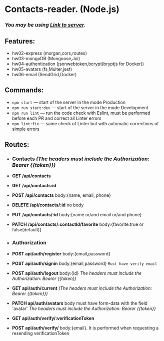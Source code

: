# Contacts-reader. (Node.js)

### *You may be using [Link to server](https://first-project-nelo.onrender.com/).*

## Features:

- hw02-express (morgan,cors,routes)
- hw03-mongoDB (Mongoose,Joi)
- hw04-authentication (jsonwebtoken,bcrypt(bryptjs for Docker))
- hw05-avatars (fs,Multer,jest)
- hw06-email (SendGrid,Docker)

## Commands:

- `npm start` &mdash; start of the server in the mode Production
- `npm run start:dev` &mdash; start of the server in the mode Development
- `npm run lint` &mdash; run the code check with Eslint, must be performed before each PR and correct all Linter errors
- `npm lint:fix` &mdash; same check of Linter but with automatic corrections of simple errors

## Routes:

- ### Contacts   *(The headers must include the Authorization: Bearer {{token}})*
- **GET /api/contacts**
- **GET /api/contacts:id**
- **POST /api/contacts**   body:{name, email, phone}
- **DELETE /api/contacts/:id**   no body
- **PUT /api/contacts/:id**   body:{name or/and email or/and phone}
- **PATCH /api/contacts/:contactId/favorite**   body:{favorite:true or false(default)}

- ### Authorization
- **POST api/auth/register**   body:{email,password}
- **POST api/auth/signin**  body:{email,password} `Must have verify email`
- **POST api/auth/logout**   body:{id}  *The headers must include the Authorization: Bearer {{token}}*
- **GET api/auth/current**   *(The headers must include the Authorization: Bearer {{token}})*
- **PATCH api/auth/avatars**  body must have form-data with the field 'avatar'  *The headers must include the Authorization: Bearer {{token}}*
- **GET api/auth/verify/:verificationToken** 
- **POST api/auth/verify/**   body:{email}.  It is performed when requesting a resending verificationToken  

